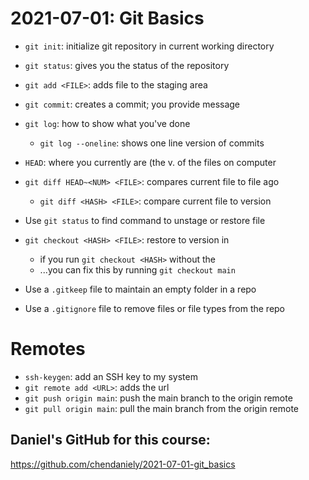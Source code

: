 # 2021-07-01: Git Basics

- `git init`: initialize git repository in current working directory
- `git status`: gives you the status of the repository
- `git add <FILE>`: adds file to the staging area
- `git commit`: creates a commit; you provide message

- `git log`: how to show what you've done
	- `git log --oneline`: shows one line version of commits

- `HEAD`: where you currently are (the v. of the files on computer
- `git diff HEAD~<NUM> <FILE>`: compares current file to file <NUM> ago
	- `git diff <HASH> <FILE>`: compare current file to <HASH> version

- Use `git status` to find command to unstage or restore file
- `git checkout <HASH> <FILE>`: restore <FILE> to version in <HASH>
	- if you run `git checkout <HASH>` without the <FILE>
	- ...you can fix this by running `git checkout main`

- Use a  `.gitkeep` file to maintain an empty folder in a repo
- Use a `.gitignore` file to remove files or file types from the repo

# Remotes

- `ssh-keygen`: add an SSH key to my system
- `git remote add <URL>`: adds the url
- `git push origin main`: push the main branch to the origin remote
- `git pull origin main`: pull the main branch from the origin remote

## Daniel's GitHub for this course:

https://github.com/chendaniely/2021-07-01-git_basics